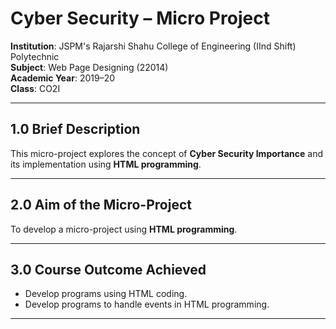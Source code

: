 # Cyber Security – Micro Project

**Institution**: JSPM's Rajarshi Shahu College of Engineering (IInd Shift) Polytechnic  
**Subject**: Web Page Designing (22014)  
**Academic Year**: 2019–20  
**Class**: CO2I  

---

## 1.0 Brief Description

This micro-project explores the concept of **Cyber Security Importance** and its implementation using **HTML programming**.

---

## 2.0 Aim of the Micro-Project

To develop a micro-project using **HTML programming**.

---

## 3.0 Course Outcome Achieved

- Develop programs using HTML coding.
- Develop programs to handle events in HTML programming.

---
